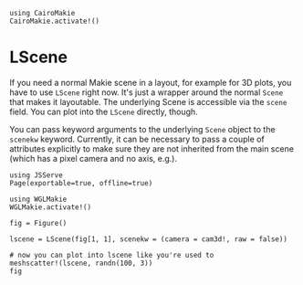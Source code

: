 ```@eval
using CairoMakie
CairoMakie.activate!()
```

# LScene

If you need a normal Makie scene in a layout, for example for 3D plots, you have
to use `LScene` right now. It's just a wrapper around the normal `Scene` that
makes it layoutable. The underlying Scene is accessible via the `scene` field.
You can plot into the `LScene` directly, though.

You can pass keyword arguments to the underlying `Scene` object to the `scenekw` keyword.
Currently, it can be necessary to pass a couple of attributes explicitly to make sure they
are not inherited from the main scene (which has a pixel camera and no axis, e.g.).

```@example 1
using JSServe
Page(exportable=true, offline=true)
```

```@example 1
using WGLMakie
WGLMakie.activate!()

fig = Figure()

lscene = LScene(fig[1, 1], scenekw = (camera = cam3d!, raw = false))

# now you can plot into lscene like you're used to
meshscatter!(lscene, randn(100, 3))
fig
```
